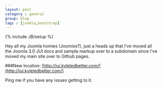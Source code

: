 ```yaml
---
layout: post
category : general
group: blog
tags : [joomla,bootstrap]
---
```

{% include JB/setup %}

Hey all my Joomla homies (Joomies?), just a heads up that I've moved all the Joomla 3.0 JUI docs and sample markup over to a subdomain since I've moved my main site over to Github pages.

###New location:
[http://jui.kyleledbetter.com/](http://jui.kyleledbetter.com/)

Ping me if you have any issues getting to it.